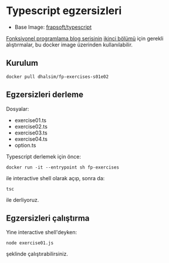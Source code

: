 # Typescript egzersizleri

* Base Image: [frapsoft/typescript](https://hub.docker.com/r/frapsoft/typescript/)

[Fonksiyonel programlama blog serisinin](https://dhalsim.github.io/categories.html#fonksiyonel-programlama-ref) [ikinci bölümü](https://dhalsim.github.io/fonksiyonel-programlama/2017/09/24/fonksiyonel-programlama-s01e02) için gerekli alıştırmalar, bu docker image üzerinden kullanılabilir.

## Kurulum

~~~
docker pull dhalsim/fp-exercises-s01e02
~~~

## Egzersizleri derleme

Dosyalar:

* exercise01.ts
* exercise02.ts
* exercise03.ts
* exercise04.ts
* option.ts

Typescript derlemek için önce:

~~~
docker run -it --entrypoint sh fp-exercises
~~~

ile interactive shell olarak açıp, sonra da:

~~~
tsc
~~~

ile derliyoruz.

## Egzersizleri çalıştırma

Yine interactive shell'deyken:

~~~
node exercise01.js
~~~

şeklinde çalıştırabilirsiniz.